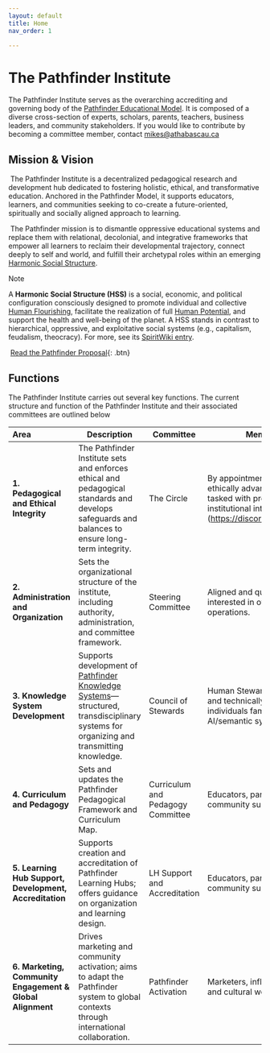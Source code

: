 ```yaml
---
layout: default
title: Home
nav_order: 1

---
```


# The Pathfinder Institute

The Pathfinder Institute serves as the overarching accrediting and governing body of the [Pathfinder Educational Model](/assets/files/1-pem.pdf). It is composed of a diverse cross-section of experts, scholars, parents, teachers, business leaders, and community stakeholders. If you would like to contribute by becoming a committee member, contact mikes@athabascau.ca

## Mission & Vision

​	The Pathfinder Institute is a decentralized pedagogical research and development hub dedicated to fostering holistic, ethical, and transformative education. Anchored in the Pathfinder Model, it supports educators, learners, and communities seeking to co-create a future-oriented, spiritually and socially aligned approach to learning.

​	The Pathfinder mission is to dismantle oppressive educational systems and replace them with relational, decolonial, and integrative frameworks that empower all learners to reclaim their developmental trajectory, connect deeply to self and world, and fulfill their archetypal roles within an emerging [Harmonic Social Structure](https://spiritwiki.lightningpath.org/index.php/Harmonic_Social_Structure). 

> [!NOTE]
>
> A **Harmonic Social Structure (HSS)** is a social, economic, and political configuration consciously designed to promote individual and collective [Human Flourishing](https://spiritwiki.lightningpath.org/index.php/Human_Flourishing), facilitate the realization of full [Human Potential](https://spiritwiki.lightningpath.org/index.php/Human_Potential), and support the health and well-being of the planet. A HSS stands in contrast to  hierarchical, oppressive, and exploitative social systems (e.g., capitalism, feudalism, theocracy). For more, see its [SpiritWiki entry](https://spiritwiki.lightningpath.org).

​		[Read the Pathfinder Proposal](assets/files/pathfinder-educational-model){: .btn}


## Functions

The Pathfinder Institute carries out several key functions. The current structure and function of the Pathfinder Institute and their associated committees are outlined below



| Area                                                      | Description                                                  | Committee                         | Membership                                                   |
| :-------------------------------------------------------- | ------------------------------------------------------------ | --------------------------------- | ------------------------------------------------------------ |
| **1. Pedagogical and Ethical Integrity**                  | The Pathfinder Institute sets and enforces ethical and pedagogical standards and develops safeguards and balances to ensure long-term integrity. | The Circle                        | By appointment. A core group of ethically advanced individuals tasked with preserving institutional integrity. (https://discord.gg/dGegJJpbcV) |
| **2. Administration and Organization**                    | Sets the organizational structure of the institute, including authority, administration, and committee framework. | Steering Committee                | Aligned and qualified individuals interested in oversight and operations. |
| **3. Knowledge System Development**                       | Supports development of [Pathfinder Knowledge Systems](https://spiritwiki.lightningpath.org/index.php/Knowledge_System)—structured, transdisciplinary systems for organizing and transmitting knowledge. | Council of Stewards               | Human Stewards, AI Stewards, and technically inclined individuals familiar with AI/semantic systems. |
| **4. Curriculum and Pedagogy**                            | Sets and updates the Pathfinder Pedagogical Framework and Curriculum Map. | Curriculum and Pedagogy Committee | Educators, parents, and community supporters.                |
| **5. Learning Hub Support, Development, Accreditation**   | Supports creation and accreditation of Pathfinder Learning Hubs; offers guidance on organization and learning design. | LH Support and Accreditation      | Educators, parents, and community supporters.                |
| **6. Marketing, Community Engagement & Global Alignment** | Drives marketing and community activation; aims to adapt the Pathfinder system to global contexts through international collaboration. | Pathfinder Activation             | Marketers, influencers, artists, and cultural workers.       |

